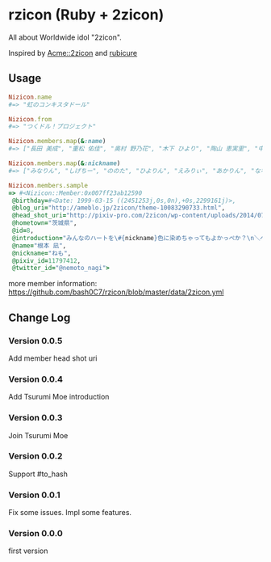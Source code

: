 # rzicon (Ruby + 2zicon)

All about Worldwide idol "2zicon".

Inspired by [Acme::2zicon](https://metacpan.org/source/CATATSUY/Acme-2zicon-0.1/) and [rubicure](https://github.com/sue445/rubicure)

## Usage

```ruby
Nizicon.name
#=> "虹のコンキスタドール"

Nizicon.from
#=> "つくドル！プロジェクト"

Nizicon.members.map(&:name)
#=> ["長田 美成", "重松 佑佳", "奥村 野乃花", "木下 ひより", "陶山 恵実里", "中村 朱里", "西 七海", "根本 凪", "的場 華鈴", "吉村 菜々", "鶴見 萌"]

Nizicon.members.map(&:nickname)
#=> ["みなりん", "しげちー", "ののた", "ひよりん", "えみりぃ", "あかりん", "ななぴ", "ねも", "かりんさま", "なぁな", "もえ"]

Nizicon.members.sample
=> #<Nizicon::Member:0x007ff23ab12590
 @birthday=#<Date: 1999-03-15 ((2451253j,0s,0n),+0s,2299161j)>,
 @blog_uri="http://ameblo.jp/2zicon/theme-10083290733.html",
 @head_shot_uri="http://pixiv-pro.com/2zicon/wp-content/uploads/2014/07/nemoto-600x620.jpg",
 @hometown="茨城県",
 @id=8,
 @introduction="みんなのハートを\#{nickname}色に染めちゃってもよかっぺか？\n＼ぺー！／\n茨城県出身世間知らずの16歳。\nねもこと根本 凪です。",
 @name="根本 凪",
 @nickname="ねも",
 @pixiv_id=11797412,
 @twitter_id="@nemoto_nagi">
```

more member information: https://github.com/bash0C7/rzicon/blob/master/data/2zicon.yml

## Change Log

### Version 0.0.5

Add member head shot uri

### Version 0.0.4

Add Tsurumi Moe introduction

### Version 0.0.3

Join Tsurumi Moe

### Version 0.0.2

Support <member>#to_hash

### Version 0.0.1

Fix some issues.
Impl some features.

### Version 0.0.0

first version
